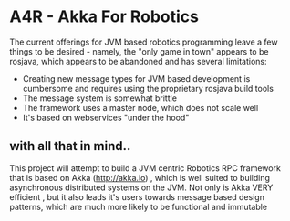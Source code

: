 # A4R - Akka For Robotics

The current offerings for JVM based robotics programming
leave a few things to be desired - namely, the "only game in town"
appears to be rosjava, which appears to be abandoned and has several limitations:
- Creating new message types for JVM based development is cumbersome and
requires using the proprietary rosjava build tools
- The message system is somewhat brittle
- The framework uses a master node, which does not scale well
- It's based on webservices "under the hood"

## with all that in mind..

 This project will attempt to build a JVM centric Robotics RPC framework
 that is based on Akka (http://akka.io) , which is well suited to building
 asynchronous distributed systems on the JVM.  Not only is Akka VERY efficient ,
  but it also leads it's users towards message based design patterns,
  which are much more likely to be functional and immutable
